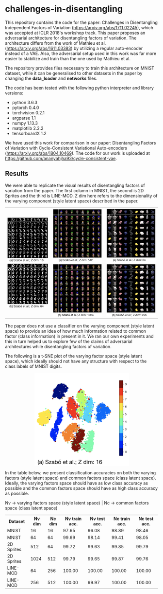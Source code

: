 # challenges-in-disentangling

This repository contains the code for the paper: Challenges in Disentangling Independent Factors of Variation (https://arxiv.org/abs/1711.02245),
which was accepted at ICLR 2018's workshop track. This paper proposes an adversarial architecture for disentangling factors of variation.
The architecture differs from the work of Mathieu et al. (https://arxiv.org/abs/1611.03383) by utilizing a regular auto-encoder instead of a VAE.
Also, the adversarial setup used in this work was far more easier to stabilize and train than the one used by  Mathieu et al.

The repository provides files necessary to train this architecture on MNIST dataset, while it can be generalised to other datasets in the paper by changing the **data_loader** and **networks** files.

The code has been tested with the following python interpreter and library versions:

 - python 3.6.3
 - pytorch 0.4.0
 - torchvision 0.2.1
 - argparse 1.1
 - numpy 1.13.3
 - matplotlib 2.2.2
 - tensorboardX 1.2

We have used this work for comparison in our paper: Disentangling Factors of Variation with Cycle-Consistent Variational Auto-encoders (https://arxiv.org/abs/1804.10469).
The code for our work is uploaded at https://github.com/ananyahjha93/cycle-consistent-vae.

## Results

We were able to replicate the visual results of disentangling factors of variation from the paper.
The first column in MNIST, the second is 2D Sprites and the third is LINE-MOD. Z dim here refers to the dimensionality of the
varying component (style latent space) described in the paper.

<table style="width:100%">
    <tr>
        <td align="center"><img src="images/mnist_swap.png" alt="MNIST" width="250px" /></td>
        <td align="center"><img src="images/sprites_swap.png" alt="2D Sprites" width="300px" /></td>
        <td align="center"><img src="images/linemod_swap.png" alt="LINEMOD" width="300px" /></td>
    </tr>
</table>

The paper does not use a classifier on the varying component (style latent space) to provide an idea of how much information related to
common factor (class information) in present in it. We ran our own experiments and this in turn helped us to explore few of the
claims of adversarial architectures while disentangling factors of variation.


The following is a t-SNE plot of the varying factor space (style latent space), which ideally should not have any structure
with respect to the class labels of MNIST digits.

<p align="center">
<img src="images/t_sne.png" alt="t-SNE plot" width="311px" align="middle" />
</p>

In the table below, we present classification accuracies on both the varying factors (style latent space) and
common factors space (class latent space). Ideally, the varying factors space should have as low class accuracy as possible and
the common factors space should have as high class accuracy as possible.

Nv -> varying factors space (style latent space) | Nc -> common factors space (class latent space)


<table style="width:100%">
  <tr>
    <th>Dataset</th>
    <th>Nv dim</th>
    <th>Nc dim</th>
    <th>Nv train acc.</th>
    <th>Nv test acc.</th>
    <th>Nc train acc.</th>
    <th>Nc test acc.</th>
  </tr>
  <tr>
    <td>MNIST</td>
    <td>16</td>
    <td>16</td>
    <td>97.65</td>
    <td>96.08</td>
    <td>98.89</td>
    <td>98.46</td>
  </tr>
  <tr>
    <td>MNIST</td>
    <td>64</td>
    <td>64</td>
    <td>99.69</td>
    <td>98.14</td>
    <td>99.41</td>
    <td>98.05</td>
  </tr>
  <tr>
    <td>2D Sprites</td>
    <td>512</td>
    <td>64</td>
    <td>99.72</td>
    <td>99.63</td>
    <td>99.85</td>
    <td>99.79</td>
  </tr>
  <tr>
    <td>2D Sprites</td>
    <td>1024</td>
    <td>512</td>
    <td>99.79</td>
    <td>99.65</td>
    <td>99.87</td>
    <td>99.76</td>
  </tr>
  <tr>
    <td>LINE-MOD</td>
    <td>64</td>
    <td>256</td>
    <td>100.00</td>
    <td>100.00</td>
    <td>100.00</td>
    <td>100.00</td>
  </tr>
  <tr>
    <td>LINE-MOD</td>
    <td>256</td>
    <td>512</td>
    <td>100.00</td>
    <td>99.97</td>
    <td>100.00</td>
    <td>100.00</td>
  </tr>
</table>
